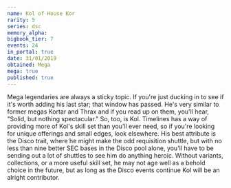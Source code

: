 ```yaml
---
name: Kol of House Kor
rarity: 5
series: dsc
memory_alpha:
bigbook_tier: 7
events: 24
in_portal: true
date: 31/01/2019
obtained: Mega
mega: true
published: true
---
```


Mega legendaries are always a sticky topic. If you're just ducking in to see if it's worth adding his last star; that window has passed. He's very similar to former megas Kortar and Thrax and if you read up on them, you'll hear, "Solid, but nothing spectacular." So, too, is Kol. Timelines has a way of providing more of Kol's skill set than you'll ever need, so if you're looking for unique offerings and small edges, look elsewhere. His best attribute is the Disco trait, where he might make the odd requisition shuttle, but with no less than nine better SEC bases in the Disco pool alone, you'll have to be sending out a lot of shuttles to see him do anything heroic. Without variants, collections, or a more useful skill set, he may not age well as a behold choice in the future, but as long as the Disco events continue Kol will be an alright contributor.
